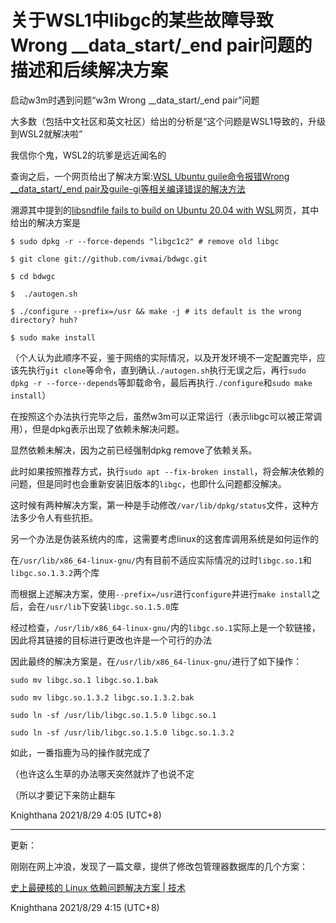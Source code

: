 <meta name="created" content="2021-08-29">

# 关于WSL1中libgc的某些故障导致Wrong __data_start/_end pair问题的描述和后续解决方案

启动w3m时遇到问题“w3m Wrong __data_start/_end pair”问题

大多数（包括中文社区和英文社区）给出的分析是“这个问题是WSL1导致的，升级到WSL2就解决啦”

我信你个鬼，WSL2的坑爹是远近闻名的

查询之后，一个网页给出了解决方案:[WSL Ubuntu guile命令报错Wrong __data_start/_end pair及guile-gi等相关编译错误的解决方法](https://blog.csdn.net/yihuajack/article/details/117166950)

溯源其中提到的[libsndfile fails to build on Ubuntu 20.04 with WSL](https://github.com/rdp/ffmpeg-windows-build-helpers/issues/452)网页，其中给出的解决方案是

`$ sudo dpkg -r --force-depends "libgc1c2" # remove old libgc`

`$ git clone git://github.com/ivmai/bdwgc.git`

`$ cd bdwgc`

`$  ./autogen.sh`

`$ ./configure --prefix=/usr && make -j # its default is the wrong directory? huh?`

`$ sudo make install`

（个人认为此顺序不妥，鉴于网络的实际情况，以及开发环境不一定配置完毕，应该先执行`git clone`等命令，直到确认`./autogen.sh`执行无误之后，再行`sudo dpkg -r --force--depends`等卸载命令，最后再执行`./configure`和`sudo make install`）

在按照这个办法执行完毕之后，虽然w3m可以正常运行（表示libgc可以被正常调用），但是dpkg表示出现了依赖未解决问题。

显然依赖未解决，因为之前已经强制dpkg remove了依赖关系。

此时如果按照推荐方式，执行`sudo apt --fix-broken install`，将会解决依赖的问题，但是同时也会重新安装旧版本的`libgc`，也即什么问题都没解决。

这时候有两种解决方案，第一种是手动修改`/var/lib/dpkg/status`文件，这种方法多少令人有些抗拒。

另一个办法是伪装系统内的库，这需要考虑linux的这套库调用系统是如何运作的

在`/usr/lib/x86_64-linux-gnu/`内有目前不适应实际情况的过时`libgc.so.1`和`libgc.so.1.3.2`两个库

而根据上述解决方案，使用`--prefix=/usr`进行`configure`并进行`make install`之后，会在`/usr/lib`下安装`libgc.so.1.5.0`库

经过检查，`/usr/lib/x86_64-linux-gnu/`内的`libgc.so.1`实际上是一个软链接，因此将其链接的目标进行更改也许是一个可行的办法

因此最终的解决方案是，在`/usr/lib/x86_64-linux-gnu/`进行了如下操作：

`sudo mv libgc.so.1 libgc.so.1.bak`

`sudo mv libgc.so.1.3.2 libgc.so.1.3.2.bak`

`sudo ln -sf /usr/lib/libgc.so.1.5.0 libgc.so.1`

`sudo ln -sf /usr/lib/libgc.so.1.5.0 libgc.so.1.3.2`

如此，一番指鹿为马的操作就完成了

（也许这么生草的办法哪天突然就炸了也说不定

（所以才要记下来防止翻车

Knighthana
2021/8/29 4:05 (UTC+8)

------------------------

更新：

刚刚在网上冲浪，发现了一篇文章，提供了修改包管理器数据库的几个方案：

[史上最硬核的 Linux 依赖问题解决方案 | 技术](https://zhuanlan.zhihu.com/p/137948822)

Knighthana
2021/8/29 4:15 (UTC+8)
